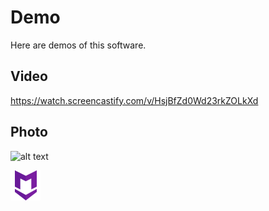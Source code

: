 # Demo
Here are demos of this software.

## Video
https://watch.screencastify.com/v/HsjBfZd0Wd23rkZOLkXd

## Photo
![alt text](https://drive.google.com/file/d/1Gp_-dsfptCg-CoCO8SljeHOpwvJc_TCp/view?usp=sharing "L")

![alt text](https://github.com/adam-p/markdown-here/raw/master/src/common/images/icon48.png "Logo Title Text 1")
